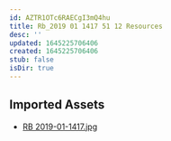 ```yaml
---
id: AZTR1OTc6RAECgI3mQ4hu
title: Rb_2019 01 1417 51 12 Resources
desc: ''
updated: 1645225706406
created: 1645225706406
stub: false
isDir: true
---
```

## Imported Assets
- [RB 2019-01-1417.jpg](/assets/rb-2019-01-1417-5aKGyfkMnoXk.jpg)
